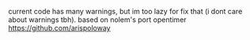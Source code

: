 current code has many warnings, but im too lazy for fix that (i dont care about warnings tbh).
based on nolem's port opentimer https://github.com/arispoloway
